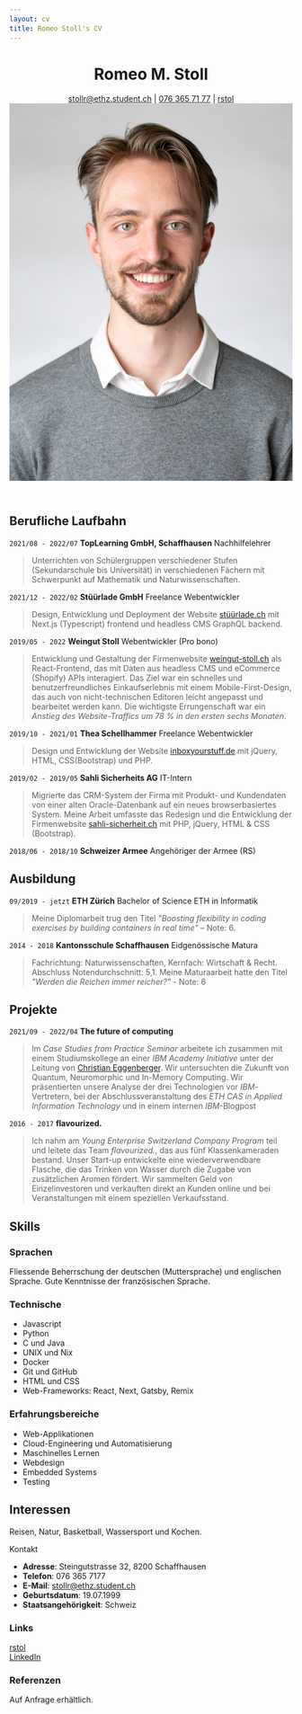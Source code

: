 ```yaml
---
layout: cv
title: Romeo Stoll's CV
---
```


<header>
  <div>
    <h1>Romeo M. Stoll</h1>
    <div id="webaddress">
      <a href="mailto:stollr@ethz.student.ch">stollr@ethz.student.ch</a>
    | <a href="tel:+41763657177">076 365 71 77</a>
    | <i class="fa fa-github"></i> <a href="https://github.com/rstol">rstol</a>
  </div>
  </div>
  <img src="../assets/RomeoStoll.jpg" alt="Bild von Romeo Stoll" id="profile-picture">
</header>

## Berufliche Laufbahn

`2021/08 - 2022/07`
**TopLearning GmbH, Schaffhausen** Nachhilfelehrer

> Unterrichten von Schülergruppen verschiedener Stufen (Sekundarschule bis Universität) in verschiedenen Fächern mit Schwerpunkt auf Mathematik und Naturwissenschaften.

`2021/12 - 2022/02`
**Stüürlade GmbH** Freelance Webentwickler

> Design, Entwicklung und Deployment der Website [stüürlade.ch](https://stüürlade.ch) mit Next.js (Typescript) frontend und headless CMS GraphQL backend.

`2019/05 - 2022`
**Weingut Stoll** Webentwickler (Pro bono)

> Entwicklung und Gestaltung der Firmenwebsite [weingut-stoll.ch](https://weingut-stoll.ch) als React-Frontend, das mit Daten aus headless CMS und eCommerce (Shopify) APIs interagiert.
> Das Ziel war ein schnelles und benutzerfreundliches Einkaufserlebnis mit einem Mobile-First-Design, das auch von nicht-technischen Editoren leicht angepasst und bearbeitet werden kann. Die wichtigste Errungenschaft war ein _Anstieg des Website-Traffics um 78 % in den ersten sechs Monaten_.

`2019/10 - 2021/01`
**Thea Schellhammer** Freelance Webentwickler

> Design und Entwicklung der Website [inboxyourstuff.de](https://inboxyourstuff.de) mit jQuery, HTML, CSS(Bootstrap) und PHP.

`2019/02 - 2019/05`
**Sahli Sicherheits AG** IT-Intern

> Migrierte das CRM-System der Firma mit Produkt- und Kundendaten von einer alten Oracle-Datenbank auf ein neues browserbasiertes System. Meine Arbeit umfasste das Redesign und die Entwicklung der Firmenwebsite [sahli-sicherheit.ch](https://sahli-sicherheit.ch) mit PHP, jQuery, HTML & CSS (Bootstrap).

`2018/06 - 2018/10`
**Schweizer Armee** Angehöriger der Armee (RS)

## Ausbildung

`09/2019 - jetzt`
**ETH Zürich** Bachelor of Science ETH in Informatik

> Meine Diplomarbeit trug den Titel _"Boosting flexibility in coding exercises by building containers in real time"_ – Note: 6.

`2014 - 2018`
**Kantonsschule Schaffhausen** Eidgenössische Matura

> Fachrichtung: Naturwissenschaften, Kernfach: Wirtschaft & Recht. Abschluss Notendurchschnitt: 5,1. Meine Maturaarbeit hatte den Titel _"Werden die Reichen immer reicher?"_ - Note: 6

## Projekte

`2021/09 - 2022/04`
**The future of computing**

> Im _Case Studies from Practice Seminar_ arbeitete ich zusammen mit einem Studiumskollege an einer _IBM Academy Initiative_ unter der Leitung von [Christian Eggenberger](https://www.linkedin.com/in/christianeggenberger/). Wir untersuchten die Zukunft von Quantum, Neuromorphic und In-Memory Computing. Wir präsentierten unsere Analyse der drei Technologien vor _IBM_-Vertretern, bei der Abschlussveranstaltung des _ETH CAS in Applied Information Technology_ und in einem internen _IBM_-Blogpost

`2016 - 2017`
**flavourized.**

> Ich nahm am _Young Enterprise Switzerland Company Program_ teil und leitete das Team _flavourized._, das aus fünf Klassenkameraden bestand. Unser Start-up entwickelte eine wiederverwendbare Flasche, die das Trinken von Wasser durch die Zugabe von zusätzlichen Aromen fördert. Wir sammelten Geld von Einzelinvestoren und verkauften direkt an Kunden online und bei Veranstaltungen mit einem speziellen Verkaufsstand.

## Skills

### Sprachen

Fliessende Beherrschung der deutschen (Muttersprache) und englischen Sprache. Gute Kenntnisse der französischen Sprache.

### Technische

- Javascript
- Python
- C und Java
- UNIX und Nix
- Docker
- Git und GitHub
- HTML und CSS
- Web-Frameworks: React, Next, Gatsby, Remix

### Erfahrungsbereiche

- Web-Applikationen
- Cloud-Engineering und Automatisierung
- Maschinelles Lernen
- Webdesign
- Embedded Systems
- Testing

## Interessen

Reisen, Natur, Basketball, Wassersport und Kochen.

Kontakt

- **Adresse**: Steingutstrasse 32, 8200 Schaffhausen
- **Telefon**: 076 365 7177
- **E-Mail**: [stollr@ethz.student.ch](mailto:stollr@ethz.student.ch)
- **Geburtsdatum**: 19.07.1999
- **Staatsangehörigkeit**: Schweiz

### Links

<!-- fa is fontawesome, ai are academicons -->

<i class="fa fa-github"></i> <a href="http://github.com/rstol">rstol</a><br />
<i class="fa fa-linkedin"></i> <a href="https://www.linkedin.com/in/romeo-stoll-276238171">LinkedIn</a>

### Referenzen

Auf Anfrage erhältlich.

<!-- ### Footer

Last updated: May 2023 -->
